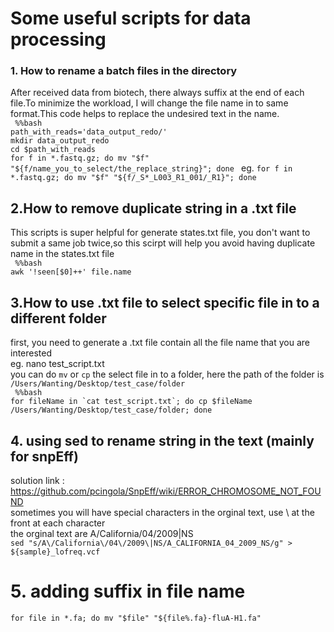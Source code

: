 # Some useful scripts for data processing

### 1. How to rename a batch files in the directory
After received data from biotech, there always suffix at the end of each file.To minimize the workload, I will change the file name in to same format.This code helps to replace the undesired text in the name.<br>
``` %%bash``` <br>
```path_with_reads='data_output_redo/'``` <br>
```mkdir data_output_redo``` <br>
```cd $path_with_reads``` <br>
```for f in *.fastq.gz; do mv "$f" "${f/name_you_to_select/the_replace_string}"; done ```
eg. ```for f in *.fastq.gz; do mv "$f" "${f/_S*_L003_R1_001/_R1}"; done ```


## 2.How to remove duplicate string in a .txt file
This scripts is super helpful for generate states.txt file, you don't want to submit a same job twice,so this scirpt will help you avoid having duplicate name in the states.txt file <br>
``` %%bash``` <br>
``` awk '!seen[$0]++' file.name ```

## 3.How to use .txt file to select specific file in to a different folder
first, you need to generate a .txt file contain all the file name that you are interested <br>
eg. nano test_script.txt  <br>
you can do ```mv``` or ```cp``` the select file in to a folder, here the path of the folder is ```/Users/Wanting/Desktop/test_case/folder```<br>
``` %%bash``` <br>
``` for fileName in `cat test_script.txt`; do cp $fileName /Users/Wanting/Desktop/test_case/folder; done ```

## 4. using sed to rename string in the text (mainly for snpEff)
solution link : https://github.com/pcingola/SnpEff/wiki/ERROR_CHROMOSOME_NOT_FOUND <br>
sometimes you will have special characters in the orginal text, use \ at the front at each character <br>
the orginal text are A/California/04/2009|NS <br>
``` sed "s/A\/California\/04\/2009\|NS/A_CALIFORNIA_04_2009_NS/g" > ${sample}_lofreq.vcf ```

# 5. adding suffix in file name 
``` for file in *.fa; do mv "$file" "${file%.fa}-fluA-H1.fa" ``` <br>

